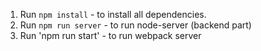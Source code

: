 1. Run `npm install` - to install all dependencies.
2. Run `npm run server` - to run node-server (backend part)
3. Run 'npm run start' - to run webpack server
